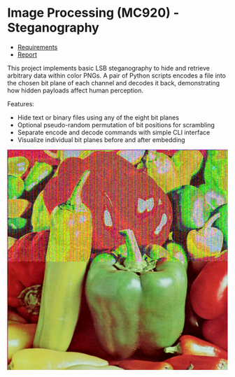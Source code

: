 # Image Processing (MC920) - Steganography

- [Requirements](papers/enunciado.pdf)
- [Report](papers/entrega.pdf)

This project implements basic LSB steganography to hide and retrieve arbitrary data within color PNGs. A pair of Python scripts encodes a file into the chosen bit plane of each channel and decodes it back, demonstrating how hidden payloads affect human perception.

Features:
- Hide text or binary files using any of the eight bit planes
- Optional pseudo-random permutation of bit positions for scrambling
- Separate encode and decode commands with simple CLI interface
- Visualize individual bit planes before and after embedding

![Peppers with a hidden message](resultados/bits/pep6.png "Not-so-hidden message on bit plane 6 exposed!")
